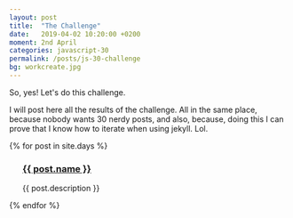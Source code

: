 ```yaml
---
layout: post
title:  "The Challenge"
date:   2019-04-02 10:20:00 +0200
moment: 2nd April
categories: javascript-30
permalink: /posts/js-30-challenge
bg: workcreate.jpg
---
```


So, yes! Let's do this challenge.

I will post here all the results of the challenge.
All in the same place, because nobody wants 30 nerdy posts, and also, because, doing this I can prove that I know how to iterate when using jekyll. Lol.

{% for post in site.days %}
  <ul>
    <li style="list-style-type: none">
      <h3><a href="{{ post.url | relative_url }}">{{ post.name }}</a></h3><p>{{ post.description }}</p>
    </li>
  </ul>
{% endfor %}

